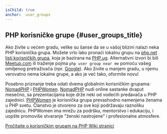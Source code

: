 ```yaml
---
isChild: true
anchor:  user_groups
---
```


## PHP korisničke grupe {#user_groups_title}

Ako živite u većem gradu, velike su šanse da se u vašoj blizini nalazi neka PHP korisnička grupa.
Možete vrlo lako pronaći lokalnu grupu na [php.net listi korisničkih grupa][php-uglist], koja je
bazirana na [PHP.ug][php-ug]. Alternativni izvori bi bili [Meetup.com][meetup] ili traženje pojma
```php user group near me``` pomoću vašeg omiljenog pretraživača (npr. [Google][google]). Ako živite
u manjem gradu, u njemu verovatno nema lokalne grupe, a ako je već tako, oformite novu!

Posebno priznanje treba odati dvema globalnim korisničkim grupama: [NomadPHP] i [PHPWomen]. [NomadPHP]
nudi online sastanke dvaput mesečno, sa prezentacijama koje drže neki od vodećih predavača u PHP zajednici.
[PHPWomen] je korisnička grupa prevashodno namenjena ženama u PHP svetu. Članstvo je otvoreno za sve
koji podržavaju raznoliku zajednicu. PHPWomen ima mrežu za podršku, mentorstvo i edukaciju, i uopšte
promoviše stvaranje "ženski nastrojene" i profesionalne atmosfere.

[Pročitajte o korisničkim grupam na PHP Wiki stranici][php-wiki]

[google]: https://www.google.com/search?q=php+user+group+near+me
[meetup]: http://www.meetup.com/find/
[php-ug]: http://php.ug/
[NomadPHP]: https://nomadphp.com/
[PHPWomen]: http://phpwomen.org/
[php-wiki]: https://wiki.php.net/usergroups
[php-uglist]: http://php.net/ug.php
